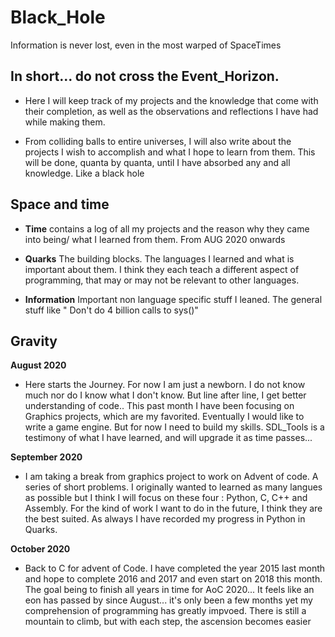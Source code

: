 # Black_Hole
Information is never lost, even in the most warped of SpaceTimes

## In short... do not cross the Event_Horizon.

- Here I will keep track of my projects and the knowledge that come with their completion, as well as the observations and reflections I have had while making them.

 - From colliding balls to entire universes, I will also write about the projects I wish to accomplish and what I hope to learn from them.
This will be done, quanta by quanta, until I have absorbed any and all knowledge.
Like a black hole

## Space and time

- **Time** contains a log of all my projects and the reason why they came into being/ what I learned from them. From AUG 2020 onwards

- **Quarks** The building blocks. The languages I learned and what is important about them. I think they each teach a different aspect of programming, that may or may not be relevant to other languages.

- **Information** Important non language specific stuff I leaned. The general stuff like " Don't do 4 billion calls to sys()"

## Gravity

**August 2020**

- Here starts the Journey. For now I am just a newborn. I do not know much nor do I know what I don't know. But line after line, I get better understanding of code.. 
This past month I have been focusing on Graphics projects, which are my favorited. Eventually I would like to write a game engine. But for now I need to build my skills.
SDL_Tools is a testimony of what I have learned, and will upgrade it as time passes...

**September 2020**

- I am taking a break from graphics project to work on Advent of code. A series of short problems. I originally wanted to learned as many langues as possible but I think I will focus on these four : Python, C, C++ and Assembly. For the kind of work I want to do in the future, I think they are the best suited.
As always I have recorded my progress in Python in Quarks.

**October 2020**

- Back to C for advent of Code. I have completed the year 2015 last month and hope to complete 2016 and 2017 and even start on 2018 this month. The goal being to finish all years in time for AoC 2020...
It feels like an eon has passed by since August... it's only been a few months yet my comprehension of programming has greatly impvoed. There is still a mountain to climb, but with each step, the ascension becomes easier
